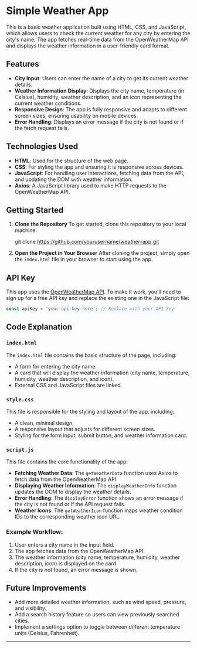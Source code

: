 # Simple Weather App

This is a basic weather application built using HTML, CSS, and JavaScript, which allows users to check the current weather for any city by entering the city's name. The app fetches real-time data from the OpenWeatherMap API and displays the weather information in a user-friendly card format.

## Features

* **City Input**: Users can enter the name of a city to get its current weather details.
* **Weather Information Display**: Displays the city name, temperature (in Celsius), humidity, weather description, and an icon representing the current weather conditions.
* **Responsive Design**: The app is fully responsive and adapts to different screen sizes, ensuring usability on mobile devices.
* **Error Handling**: Displays an error message if the city is not found or if the fetch request fails.

## Technologies Used

* **HTML**: Used for the structure of the web page.
* **CSS**: For styling the app and ensuring it is responsive across devices.
* **JavaScript**: For handling user interactions, fetching data from the API, and updating the DOM with weather information.
* **Axios**: A JavaScript library used to make HTTP requests to the OpenWeatherMap API.

## Getting Started

1. **Clone the Repository**
   To get started, clone this repository to your local machine.

   git clone https://github.com/yourusername/weather-app.git

2. **Open the Project in Your Browser**
   After cloning the project, simply open the `index.html` file in your browser to start using the app.

## API Key

This app uses the [OpenWeatherMap API](https://openweathermap.org/). To make it work, you'll need to sign up for a free API key and replace the existing one in the JavaScript file:

```javascript
const apiKey = 'your-api-key-here'; // Replace with your API key
```

## Code Explanation

### `index.html`

The `index.html` file contains the basic structure of the page, including:

* A form for entering the city name.
* A card that will display the weather information (city name, temperature, humidity, weather description, and icon).
* External CSS and JavaScript files are linked.

### `style.css`

This file is responsible for the styling and layout of the app, including:

* A clean, minimal design.
* A responsive layout that adjusts for different screen sizes.
* Styling for the form input, submit button, and weather information card.

### `script.js`

This file contains the core functionality of the app:

* **Fetching Weather Data**: The `getWeatherData` function uses Axios to fetch data from the OpenWeatherMap API.
* **Displaying Weather Information**: The `displayWeatherInfo` function updates the DOM to display the weather details.
* **Error Handling**: The `displayError` function shows an error message if the city is not found or if the API request fails.
* **Weather Icons**: The `getWeatherIcon` function maps weather condition IDs to the corresponding weather icon URL.

### Example Workflow:

1. User enters a city name in the input field.
2. The app fetches data from the OpenWeatherMap API.
3. The weather information (city name, temperature, humidity, weather description, icon) is displayed on the card.
4. If the city is not found, an error message is shown.


## Future Improvements

* Add more detailed weather information, such as wind speed, pressure, and visibility.
* Add a search history feature so users can view previously searched cities.
* Implement a settings option to toggle between different temperature units (Celsius, Fahrenheit).


---
